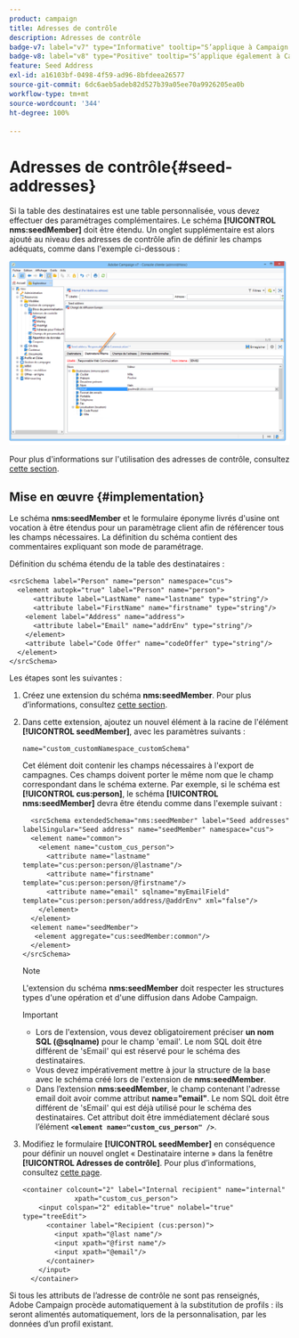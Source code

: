 ```yaml
---
product: campaign
title: Adresses de contrôle
description: Adresses de contrôle
badge-v7: label="v7" type="Informative" tooltip="S’applique à Campaign Classic v7"
badge-v8: label="v8" type="Positive" tooltip="S’applique également à Campaign v8"
feature: Seed Address
exl-id: a16103bf-0498-4f59-ad96-8bfdeea26577
source-git-commit: 6dc6aeb5adeb82d527b39a05ee70a9926205ea0b
workflow-type: tm+mt
source-wordcount: '344'
ht-degree: 100%

---
```


# Adresses de contrôle{#seed-addresses}



Si la table des destinataires est une table personnalisée, vous devez effectuer des paramétrages complémentaires. Le schéma **[!UICONTROL nms:seedMember]** doit être étendu. Un onglet supplémentaire est alors ajouté au niveau des adresses de contrôle afin de définir les champs adéquats, comme dans l&#39;exemple ci-dessous :

![](assets/s_ncs_user_seedlist_new_tab.png)

Pour plus d&#39;informations sur l&#39;utilisation des adresses de contrôle, consultez [cette section](../../delivery/using/about-seed-addresses.md).

## Mise en œuvre {#implementation}

Le schéma **nms:seedMember** et le formulaire éponyme livrés d&#39;usine ont vocation à être étendus pour un paramètrage client afin de référencer tous les champs nécessaires. La définition du schéma contient des commentaires expliquant son mode de paramétrage.

Définition du schéma étendu de la table des destinataires :

```
<srcSchema label="Person" name="person" namespace="cus">
  <element autopk="true" label="Person" name="person">
      <attribute label="LastName" name="lastname" type="string"/>
      <attribute label="FirstName" name="firstname" type="string"/>
    <element label="Address" name="address">
      <attribute label="Email" name="addrEnv" type="string"/>
    </element>
    <attribute label="Code Offer" name="codeOffer" type="string"/>
  </element>
</srcSchema>
```

Les étapes sont les suivantes :

1. Créez une extension du schéma **nms:seedMember**. Pour plus d’informations, consultez [cette section](../../configuration/using/extending-a-schema.md).
1. Dans cette extension, ajoutez un nouvel élément à la racine de l&#39;élément **[!UICONTROL seedMember]**, avec les paramètres suivants :

   ```
   name="custom_customNamespace_customSchema"
   ```

   Cet élément doit contenir les champs nécessaires à l&#39;export de campagnes. Ces champs doivent porter le même nom que le champ correspondant dans le schéma externe. Par exemple, si le schéma est **[!UICONTROL cus:person]**, le schéma **[!UICONTROL nms:seedMember]** devra être étendu comme dans l&#39;exemple suivant :

   ```
     <srcSchema extendedSchema="nms:seedMember" label="Seed addresses" labelSingular="Seed address" name="seedMember" namespace="cus">
     <element name="common">
       <element name="custom_cus_person">
         <attribute name="lastname" template="cus:person:person/@lastname"/>
         <attribute name="firstname" template="cus:person:person/@firstname"/>
         <attribute name="email" sqlname="myEmailField" template="cus:person:person/address/@addrEnv" xml="false"/>
       </element>
     </element>
     <element name="seedMember">
      <element aggregate="cus:seedMember:common"/>
     </element>
   </srcSchema>
   ```

   >[!NOTE]
   >
   >L&#39;extension du schéma **nms:seedMember** doit respecter les structures types d&#39;une opération et d&#39;une diffusion dans Adobe Campaign.

   >[!IMPORTANT]
   >
   >
   >    
   >    
   >    * Lors de l&#39;extension, vous devez obligatoirement préciser **un nom SQL (@sqlname)** pour le champ &#39;email&#39;. Le nom SQL doit être différent de &#39;sEmail&#39; qui est réservé pour le schéma des destinataires.
   >    * Vous devez impérativement mettre à jour la structure de la base avec le schéma créé lors de l&#39;extension de **nms:seedMember**.
   >    * Dans l’extension **nms:seedMember**, le champ contenant l&#39;adresse email doit avoir comme attribut **name=&quot;email&quot;**. Le nom SQL doit être différent de &#39;sEmail&#39; qui est déjà utilisé pour le schéma des destinataires. Cet attribut doit être immédiatement déclaré sous l’élément **`<element name="custom_cus_person" />`**.
   >    
   >

1. Modifiez le formulaire **[!UICONTROL seedMember]** en conséquence pour définir un nouvel onglet « Destinataire interne » dans la fenêtre **[!UICONTROL Adresses de contrôle]**. Pour plus dʼinformations, consultez [cette page](../../configuration/using/form-structure.md).

   ```
   <container colcount="2" label="Internal recipient" name="internal"
                xpath="custom_cus_person">
       <input colspan="2" editable="true" nolabel="true" type="treeEdit">
         <container label="Recipient (cus:person)">
           <input xpath="@last name"/>
           <input xpath="@first name"/>
           <input xpath="@email"/>
         </container>
       </input>
     </container>
   ```

Si tous les attributs de lʼadresse de contrôle ne sont pas renseignés, Adobe Campaign procède automatiquement à la substitution de profils : ils seront alimentés automatiquement, lors de la personnalisation, par les données dʼun profil existant.
